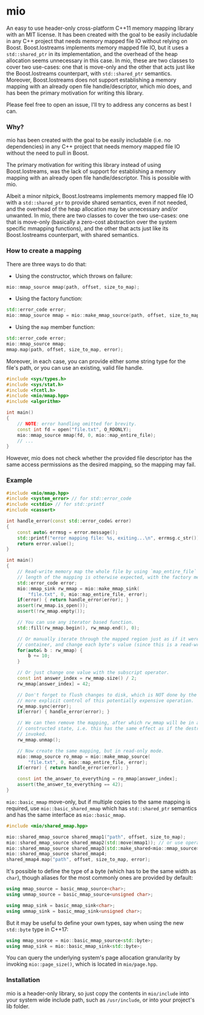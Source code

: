 # mio
An easy to use header-only cross-platform C++11 memory mapping library with an MIT license.
It has been created with the goal to be easily includable in any C++ project that needs memory mapped file IO without relying on Boost. Boost.Iostreams implements memory mapped file IO, but it uses a `std::shared_ptr` in its implementation, and the overhead of the heap allocation seems unnecessary in this case. In mio, these are two classes to cover two use-cases: one that is move-only and the other that acts just like the Boost.Iostreams counterpart, with `std::shared_ptr` semantics. Moreover, Boost.Iostreams does not support establishing a memory mapping with an already open file handle/descriptor, which mio does, and has been the primary motivation for writing this library.

Please feel free to open an issue, I'll try to address any concerns as best I can.

### Why?
mio has been created with the goal to be easily includable (i.e. no dependencies) in any C++ project that needs memory mapped file IO without the need to pull in Boost.

The primary motivation for writing this library instead of using Boost.Iostreams, was the lack of support for establishing a memory mapping with an already open file handle/descriptor. This is possible with mio.

Albeit a minor nitpick, Boost.Iostreams implements memory mapped file IO with a `std::shared_ptr` to provide shared semantics, even if not needed, and the overhead of the heap allocation may be unnecessary and/or unwanted.
In mio, there are two classes to cover the two use-cases: one that is move-only (basically a zero-cost abstraction over the system specific mmapping functions), and the other that acts just like its Boost.Iostreams counterpart, with shared semantics.

### How to create a mapping
There are three ways to do that:

- Using the constructor, which throws on failure:
```c++
mio::mmap_source mmap(path, offset, size_to_map);
```

- Using the factory function:
```c++
std::error_code error;
mio::mmap_source mmap = mio::make_mmap_source(path, offset, size_to_map, error);
```

- Using the `map` member function:
```c++
std::error_code error;
mio::mmap_source mmap;
mmap.map(path, offset, size_to_map, error);
```

Moreover, in each case, you can provide either some string type for the file's path, or you can use an existing, valid file handle.
```c++
#include <sys/types.h>
#include <sys/stat.h>
#include <fcntl.h>
#include <mio/mmap.hpp>
#include <algorithm>

int main()
{
    // NOTE: error handling omitted for brevity.
    const int fd = open("file.txt", O_RDONLY);
    mio::mmap_source mmap(fd, 0, mio::map_entire_file);
    // ...
}
```
However, mio does not check whether the provided file descriptor has the same access permissions as the desired mapping, so the mapping may fail.

### Example
```c++
#include <mio/mmap.hpp>
#include <system_error> // for std::error_code
#include <cstdio> // for std::printf
#include <cassert>

int handle_error(const std::error_code& error)
{
    const auto& errmsg = error.message();
    std::printf("error mapping file: %s, exiting...\n", errmsg.c_str());
    return error.value();
}

int main()
{
    // Read-write memory map the whole file by using `map_entire_file` where the
    // length of the mapping is otherwise expected, with the factory method.
    std::error_code error;
    mio::mmap_sink rw_mmap = mio::make_mmap_sink(
        "file.txt", 0, mio::map_entire_file, error);
    if(error) { return handle_error(error); }
    assert(rw_mmap.is_open());
    assert(!rw_mmap.empty());

    // You can use any iterator based function.
    std::fill(rw_mmap.begin(), rw_mmap.end(), 0);

    // Or manually iterate through the mapped region just as if it were any other 
    // container, and change each byte's value (since this is a read-write mapping).
    for(auto& b : rw_mmap) {
        b += 10;
    }

    // Or just change one value with the subscript operator.
    const int answer_index = rw_mmap.size() / 2;
    rw_mmap[answer_index] = 42;

    // Don't forget to flush changes to disk, which is NOT done by the destructor for
    // more explicit control of this potentially expensive operation.
    rw_mmap.sync(error);
    if(error) { handle_error(error); }

    // We can then remove the mapping, after which rw_mmap will be in a default
    // constructed state, i.e. this has the same effect as if the destructor had been
    // invoked.
    rw_mmap.unmap();

    // Now create the same mapping, but in read-only mode.
    mio::mmap_source ro_mmap = mio::make_mmap_source(
        "file.txt", 0, mio::map_entire_file, error);
    if(error) { return handle_error(error); }

    const int the_answer_to_everything = ro_mmap[answer_index];
    assert(the_answer_to_everything == 42);
}
```

`mio::basic_mmap` move-only, but if multiple copies to the same mapping is required, use `mio::basic_shared_mmap` which has `std::shared_ptr` semantics and has the same interface as `mio::basic_mmap`.
```c++
#include <mio/shared_mmap.hpp>

mio::shared_mmap_source shared_mmap1("path", offset, size_to_map);
mio::shared_mmap_source shared_mmap2(std::move(mmap1)); // or use operator=
mio::shared_mmap_source shared_mmap3(std::make_shared<mio::mmap_source>(mmap1)); // or use operator=
mio::shared_mmap_source shared_mmap4;
shared_mmap4.map("path", offset, size_to_map, error);
```

It's possible to define the type of a byte (which has to be the same width as `char`), though aliases for the most commonly ones are provided by default:
```c++
using mmap_source = basic_mmap_source<char>;
using ummap_source = basic_mmap_source<unsigned char>;

using mmap_sink = basic_mmap_sink<char>;
using ummap_sink = basic_mmap_sink<unsigned char>;
```
But it may be useful to define your own types, say when using the new `std::byte` type in C++17:
```c++
using mmap_source = mio::basic_mmap_source<std::byte>;
using mmap_sink = mio::basic_mmap_sink<std::byte>;
```

You can query the underlying system's page allocation granularity by invoking `mio::page_size()`, which is located in `mio/page.hpp`.

### Installation
mio is a header-only library, so just copy the contents in `mio/include` into your system wide include path, such as `/usr/include`, or into your project's lib folder.
